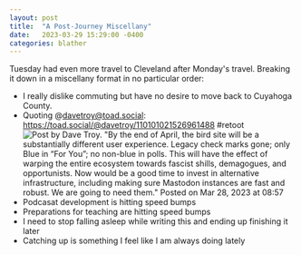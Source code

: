 ```yaml
---
layout: post
title:  "A Post-Journey Miscellany"
date:   2023-03-29 15:29:00 -0400
categories: blather
---
```

Tuesday had even more travel to Cleveland after Monday's travel.  Breaking it down in a miscellany format in no particular order:

* I really dislike commuting but have no desire to move back to Cuyahoga County.
* Quoting @davetroy@toad.social: <https://toad.social/@davetroy/110101021526961488> #retoot
![Post by Dave Troy. "By the end of April, the bird site will be a substantially different user experience. Legacy check marks gone; only Blue in “For You”; no non-blue in polls. This will have the effect of warping the entire ecosystem towards fascist shills, demagogues, and opportunists. Now would be a good time to invest in alternative infrastructure, including making sure Mastodon instances are fast and robust. We are going to need them." Posted on Mar 28, 2023 at 08:57]({{site.url/img/spiral-decline.jpg}})
* Podcasat development is hitting speed bumps
* Preparations for teaching are hitting speed bumps
* I need to stop falling asleep while writing this and ending up finishing it later
* Catching up is something I feel like I am always doing lately
